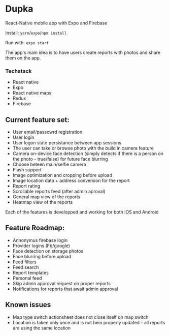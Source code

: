 # Dupka 

React-Native mobile app with Expo and Firebase

Install:
`yarn`/`expo`/`npm install` 

Run with:
`expo start`

The app's main idea is to have users create reports with photos and share them on the app.

### Techstack
- React native
- Expo
- React native maps
- Redux
- Firebase

## Current feature set:
- User email/passowrd registration
- User login
- User logon state persistance between app sessions
- The user can take or browse photo with the build in camera feature
- Camera on-device face detection (simply detects if there is a person on the photo - true/false) for future face blurring
- Choose beteen main/selfie camera
- Flash support
- Image optimization and cropping before upload
- Image location data + address conversion for the report
- Report rating
- Scrollable reports feed (after admin aproval)
- General map view of the reports
- Heatmap view of the reports

Each of the features is developped and working for both iOS and Android

## Feature Roadmap:
- Annonymus firebase login
- Provider logins (Fb/google)
- Face detection on storage photos
- Face blurring before upload
- Feed filters
- Feed search
- Report templates
- Personal feed
- Skip admin approval request on proper reports
- Notifications for reports that await admin approval

## Known issues
- Map type switch actionsheet does not close itself on map switch
- Location is taken only once and is not bein properly updated - all reports are using the same location